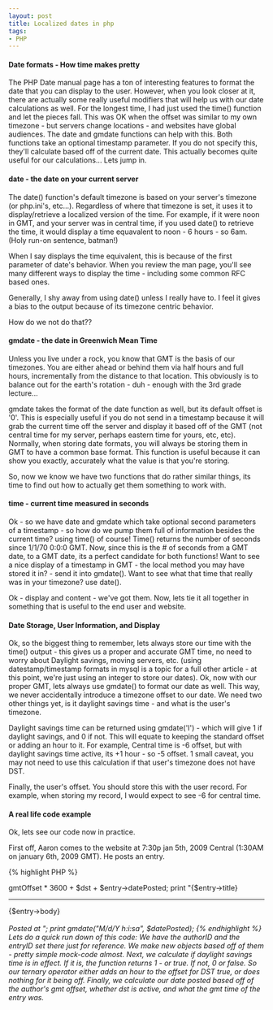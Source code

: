 ```yaml
---
layout: post
title: Localized dates in php
tags:
- PHP
---
```


#### Date formats - How time makes pretty


The PHP Date manual page has a ton of interesting features to format the date that you can display to the user.  However, when you look closer at it, there are actually some really useful modifiers that will help us with our date calculations as well.  For the longest time, I had just used the time() function and let the pieces fall.  This was OK when the offset was similar to my own timezone - but servers change locations - and websites have global audiences.  The date and gmdate functions can help with this.  Both functions take an optional timestamp parameter.  If you do not specify this, they'll calculate based off of the current date.  This actually becomes quite useful for our calculations... Lets jump in.



#### date - the date on your current server



The date() function's default timezone is based on your server's timezone (or php.ini's, etc...).  Regardless of where that timezone is set, it uses it to display/retrieve a localized version of the time.  For example, if it were noon in GMT, and your server was in central time, if you used date() to retrieve the time, it would display a time equavalent to noon - 6 hours - so 6am.  (Holy run-on sentence, batman!)

When I say displays the time equivalent, this is because of the first parameter of date's behavior.  When you review the man page, you'll see many different ways to display the time - including some common RFC based ones.

Generally, I shy away from using date() unless I really have to.  I feel it gives a bias to the output because of its timezone centric behavior.

How do we not do that??



#### gmdate - the date in Greenwich Mean Time



Unless you live under a rock, you know that GMT is the basis of our timezones.  You are either ahead or behind them via half hours and full hours, incrementally from the distance to that location.  This obviously is to balance out for the earth's rotation - duh - enough with the 3rd grade lecture...

gmdate takes the format of the date function as well, but its default offset is '0'.  This is especially useful if you do not send in a timestamp because it will grab the current time off the server and display it based off of the GMT (not central time for my server, perhaps eastern time for yours, etc, etc).  Normally, when storing date formats, you will always be storing them in GMT to have a common base format.  This function is useful because it can show you exactly, accurately what the value is that you're storing.

So, now we know we have two functions that do rather similar things, its time to find out how to actually get them something to work with.



#### time - current time measured in seconds



Ok - so we have date and gmdate which take optional second parameters of a timestamp - so how do we pump them full of information besides the current time?  using time() of course!  Time() returns the number of seconds since 1/1/70 0:0:0 GMT.  Now, since this is the # of seconds from a GMT date, to a GMT date, its a perfect candidate for both functions!  Want to see a nice display of a timestamp in GMT - the local method you may have stored it in? - send it into gmdate().  Want to see what that time that really was in your timezone?  use date().

Ok - display and content - we've got them.  Now, lets tie it all together in something that is useful to the end user and website.



#### Date Storage, User Information, and Display



Ok, so the biggest thing to remember, lets always store our time with the time() output - this gives us a proper and accurate GMT time, no need to worry about Daylight savings, moving servers, etc.  (using datestamp/timestamp formats in mysql is a topic for a full other article - at this point, we're just using an integer to store our dates).  Ok, now with our proper GMT, lets always use gmdate() to format our date as well.  This way, we never accidentally introduce a timezone offset to our date.  We need two other things yet, is it daylight savings time - and what is the user's timezone.

Daylight savings time can be returned using gmdate('I') - which will give 1 if daylight savings, and 0 if not.  This will equate to keeping the standard offset or adding an hour to it.  For example, Central time is -6 offset, but with daylight savings time active, its +1 hour - so -5 offset.  1 small caveat, you may not need to use this calculation if that user's timezone does not have DST.

Finally, the user's offset.  You should store this with the user record.  For example, when storing my record, I would expect to see -6 for central time.



#### A real life code example



Ok, lets see our code now in practice.

First off, Aaron comes to the website at 7:30p jan 5th, 2009 Central (1:30AM on january 6th, 2009 GMT).  He posts an entry.


{% highlight PHP %}
<?php
mysql_query("insert into entries (title, body, authorID, datePosted) values ('$clean_title', '$clean_body', $authorID, time());
{% endhighlight %}



Now, the data we see looks like this:

    
    
    ID | title | body                 | authorID | datePosted
    ----------------------------------------------------------
    1  | yay!  | I like making posts! | 12       | 1231205400
    



Its also important to see my user row:

    
    
    ID | name  | gmtOffset
    ----------------------
    12 | aaron | -6
    




Lets see some code for displaying that entry localized for when I wrote it:

    
{% highlight PHP %}
<?php
$authorID = 12;
$entryID = 1;
$author = new Author($authorID);
$entry = new Entry($entryID);
$dst = gmdate('I') ? 3600 : 0;
$datePosted = $author->gmtOffset * 3600 + $dst + $entry->datePosted;

print "{$entry->title}<hr></hr>{$entry->body}<br></br><em>Posted at ";
print gmdate("M/d/Y h:i:sa", $datePosted);
{% endhighlight %}


Lets do a quick run down of this code:
We have the authorID and the entryID set there just for reference.  We make new objects based off of them - pretty simple mock-code almost.

Next, we calculate if daylight savings time is in effect.  If it is, the function returns 1 - or true.  If not, 0 or false.  So our ternary operator either adds an hour to the offset for DST true, or does nothing for it being off.  Finally, we calculate our date posted based off of the author's gmt offset, whether dst is active, and what the gmt time of the entry was.

